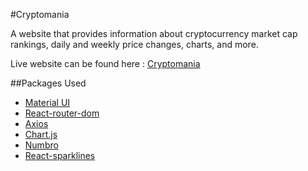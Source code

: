 #Cryptomania

A website that provides information about cryptocurrency market cap rankings, daily and weekly price changes, charts, and more.

Live website can be found here : [Cryptomania](https://cryptomania-kodluyoruz.netlify.app/)

##Packages Used

- [Material UI](https://mui.com/)
- [React-router-dom](https://v5.reactrouter.com/web/guides/quick-start)
- [Axios](https://github.com/axios/axios)
- [Chart.js](https://www.chartjs.org/)
- [Numbro](http://numbrojs.com/format.html)
- [React-sparklines](https://github.com/borisyankov/react-sparklines#readme)
